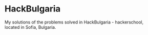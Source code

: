 # HackBulgaria
My solutions of the problems solved in HackBulgaria - hackerschool, located in Sofia, Bulgaria.
